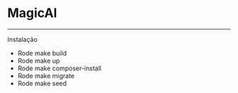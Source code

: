 # MagicAI

---

Instalação

- Rode make build
- Rode make up
- Rode make composer-install
- Rode make migrate
- Rode make seed